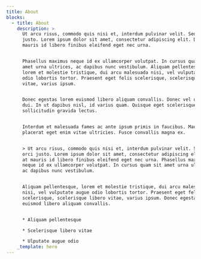 ```yaml
---
title: About
blocks:
  - title: About
    description: >
      Ut arcu risus, commodo quis nisi et, interdum pulvinar velit. Sed in orci
      justo. Lorem ipsum dolor sit amet, consectetur adipiscing elit. Donec at
      mauris id libero finibus eleifend eget nec urna. 


      Phasellus maximus neque id ex ullamcorper volutpat. In cursus quam sit
      amet urna ultrices, ac dapibus nunc vestibulum. Aliquam pellentesque,
      lorem et molestie tristique, dui arcu malesuada nisi, vel vulputate augue
      odio lobortis tortor. Praesent eget felis scelerisque, scelerisque libero
      vitae, varius ipsum. 


      Donec egestas lorem euismod libero aliquam convallis. Donec vel ornare
      dui. In ut dapibus nisl, id varius quam. Quisque eget scelerisque nisi,
      sollicitudin gravida lectus. 


      Interdum et malesuada fames ac ante ipsum primis in faucibus. Mauris
      placerat eget enim vitae ultricies. Fusce convallis magna ex.


      > Ut arcu risus, commodo quis nisi et, interdum pulvinar velit. Sed in
      orci justo. Lorem ipsum dolor sit amet, consectetur adipiscing elit. Donec
      at mauris id libero finibus eleifend eget nec urna. Phasellus maximus
      neque id ex ullamcorper volutpat. In cursus quam sit amet urna ultrices,
      ac dapibus nunc vestibulum. 


      Aliquam pellentesque, lorem et molestie tristique, dui arcu malesuada
      nisi, vel vulputate augue odio lobortis tortor. Praesent eget felis
      scelerisque, scelerisque libero vitae, varius ipsum. Donec egestas lorem
      euismod libero aliquam convallis. 


      * Aliquam pellentesque

      * Scelerisque libero vitae

      * Ulputate augue odio
    _template: hero
---
```



